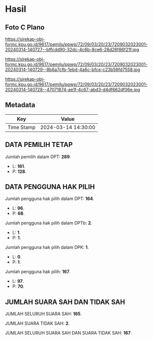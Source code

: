 # Hasil

## Foto C Plano

https://sirekap-obj-formc.kpu.go.id/9617/pemilu/ppwp/72/09/03/20/23/7209032023001-20240314-140727--bffcdd90-32dc-4c6b-8ce6-28d26f86f21f.jpg

https://sirekap-obj-formc.kpu.go.id/9617/pemilu/ppwp/72/09/03/20/23/7209032023001-20240314-140729--8b6a7cfb-1ebd-4a6c-bfce-c23b56fd7558.jpg

https://sirekap-obj-formc.kpu.go.id/9617/pemilu/ppwp/72/09/03/20/23/7209032023001-20240314-140728--47071874-ae1f-4c67-abd3-d4df662df06e.jpg


## Metadata

| Key        | Value               |
| ---------- | ------------------- |
| Time Stamp | 2024-03-14 14:30:00 |


## DATA PEMILIH TETAP

Jumlah pemilih dalam DPT: **289**.
 * L: **161**.
 * P: **128**.

## DATA PENGGUNA HAK PILIH

Jumlah pengguna hak pilih dalam DPT: **164**.
 * L: **96**.
 * P: **68**.

Jumlah pengguna hak pilih dalam DPTb: **2**.
 * L: **1**.
 * P: **1**.

Jumlah pengguna hak pilih dalam DPK: **1**.
 * L: **0**.
 * P: **1**.

Jumlah pengguna hak pilih: **167**.
 * L: **97**.
 * P: **70**.

## JUMLAH SUARA SAH DAN TIDAK SAH

JUMLAH SELURUH SUARA SAH: **165**.

JUMLAH SUARA TIDAK SAH: **2**.

JUMLAH SELURUH SUARA SAH DAN SUARA TIDAK SAH: **167**.


